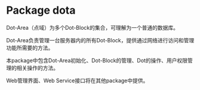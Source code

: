 # Package dota

Dot-Area（点域）为多个Dot-Block的集合，可理解为一个普通的数据库。

Dot-Area负责管理一台服务器内的所有Dot-Block，提供通过网络进行访问和管理功能所需要的方法。

本package中包含Dot-Area初始化、Dot-Block的管理、Dot的操作、用户权限管理的相关操作的方法。

Web管理界面、Web Service接口将在其他package中提供。
